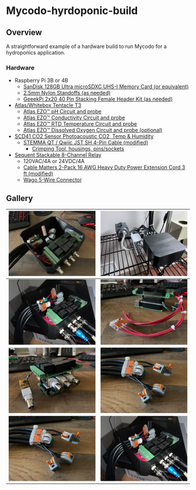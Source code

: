 # Mycodo-hyrdoponic-build
## Overview
A straightforward example of a hardware build to run Mycodo for a hydroponics application.



### Hardware
- Raspberry Pi 3B or 4B
  - [SanDisk 128GB Ultra microSDXC UHS-I Memory Card (or equivalent)](https://smile.amazon.com/gp/product/B08GYKNCCP/ref=ppx_yo_dt_b_asin_title_o04_s00?ie=UTF8&psc=1)
  - [2.5mm Nylon Standoffs (as needed)](https://smile.amazon.com/Generic-Spacer-Assorted-Raspberry-Pi-Standoff/dp/B014J1ZLD6/ref=sr_1_5?crid=3M7GM3E3F7HYO&keywords=2.5+mm+nylon+standoff&qid=1667400137&qu=eyJxc2MiOiIwLjAwIiwicXNhIjoiMC4wMCIsInFzcCI6IjAuMDAifQ%3D%3D&sprefix=2.5+mm+nylon+standoff%2Caps%2C80&sr=8-5)
  - [GeeekPi 2x20 40 Pin Stacking Female Header Kit (as needed)](https://smile.amazon.com/dp/B08GC18NMK?psc=1&ref=ppx_yo2ov_dt_b_product_details)
- [Atlas/Whitebox Tentacle T3](https://atlas-scientific.com/electrical-isolation/whitebox-t3/)
  - [Atlas EZO™ pH Circuit and probe](https://atlas-scientific.com/embedded-solutions/ezo-ph-circuit)
  - [Atlas EZO™ Conductivity Circuit and probe](https://atlas-scientific.com/embedded-solutions/ezo-conductivity-circuit)
  - [Atlas EZO™ RTD Temperature Circuit and probe](https://atlas-scientific.com/embedded-solutions/ezo-rtd-temperature-circuit)
  - [Atlas EZO™ Dissolved Oxygen Circuit and probe (optional)](https://atlas-scientific.com/embedded-solutions/ezo-dissolved-oxygen-circuit/)
- [SCD41 CO2 Sensor Photoacoustic CO2, Temp & Humidity](http://adafru.it/5190)
  - [STEMMA QT / Qwiic JST SH 4-Pin Cable (modified)](https://www.adafruit.com/product/4399)
    - [Crimping Tool, housings, pins/sockets](https://www.pololu.com/product/1928)
- [Sequent Stackable 8-Channel Relay](https://smile.amazon.com/dp/B07KRKS67G?psc=1&ref=ppx_yo2ov_dt_b_product_details)
  - 120VAC/4A or 24VDC/4A 
  - [Cable Matters 2-Pack 16 AWG Heavy Duty Power Extension Cord 3 ft (modified)](https://smile.amazon.com/gp/product/B0153T1KNS/ref=ppx_yo_dt_b_asin_title_o01_s01?ie=UTF8&psc=1)
  - [Wago 5-Wire Connector](https://www.adafruit.com/product/874)

## Gallery
| ![1](image/IMG_5570.jpg) |  ![2](image/IMG_5677.jpg) |
| --- | --- |
| ![5](image/IMG_5571.jpg) | ![6](image/IMG_5567.jpg) |
| ![3](image/IMG_5566.jpg) | ![4](image/IMG_5568.jpg) |
| ![7](image/IMG_5568.jpg) | ![8](image/IMG_5571.jpg) |


